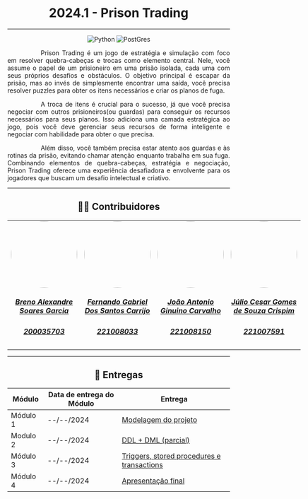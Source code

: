 <center>

# 2024.1 - Prison Trading
</center>

---

<center>

![Python](https://img.shields.io/badge/Python-3776AB?style=for-the-badge&logo=python&logoColor=white)
![PostGres](https://img.shields.io/badge/PostgreSQL-316192?style=for-the-badge&logo=postgresql&logoColor=white)

</center>

<p style="text-indent: 2cm; text-align: justify;">
Prison Trading  é um jogo de estratégia e simulação com foco em resolver quebra-cabeças e trocas como elemento central. Nele, você assume o papel de um prisioneiro em uma prisão isolada, cada uma com seus próprios desafios e obstáculos. O objetivo principal é escapar da prisão, mas ao invés de simplesmente encontrar uma saída, você precisa resolver puzzles  para obter os itens necessários e criar os planos de fuga.
</p>


<p style="text-indent: 2cm; text-align: justify;">
A troca de itens é crucial para o sucesso, já que você precisa negociar com outros prisioneiros(ou guardas) para conseguir os recursos necessários para seus planos. Isso adiciona uma camada estratégica ao jogo, pois você deve gerenciar seus recursos de forma inteligente e negociar com habilidade para obter o que precisa.
</p>

<p style="text-indent: 2cm; text-align: justify;">
Além disso, você também precisa estar atento aos guardas e às rotinas da prisão, evitando chamar atenção enquanto trabalha em sua fuga. Combinando elementos de quebra-cabeças, estratégia e negociação, Prison Trading  oferece uma experiência desafiadora e envolvente para os jogadores que buscam um desafio intelectual e criativo.
</p>

---

<center>

## 👨‍🎓 Contribuidores

</center>


<table style="margin: 0 auto; width: fit-content;">
    <tr>
        <td align="center">
            <a href="https://github.com/brenoalexandre0">
                <img style="border-radius: 50%;" src="https://github.com/brenoalexandre0.png" width="150px;"/>
                <h5 class="text-center"> Breno Alexandre Soares Garcia  </h5>
                <h5 class="text-center"> 200035703 </h5>
            </a>
        </td>
        <td align="center">
            <a href="https://github.com/show-dawn">
                <img style="border-radius: 50%;" src="https://github.com/show-dawn.png" width="150px;"/>
                <h5 class="text-center">Fernando Gabriel Dos Santos Carrijo <br> </h5>
                <h5 class="text-center"> 221008033 </h5>
            </a>
        </td>
       <td align="center">
            <a href="https://github.com/joaoseisei">
                <img style="border-radius: 50%;" src="https://github.com/joaoseisei.png" width="150px;"/>
                <h5 class="text-center"> João Antonio Ginuino Carvalho <br></h5>
                <h5 class="text-center"> 221008150 </h5>
            </a>
        </td>
      <td align="center">
            <a href="https://github.com/Julio1099">
                <img style="border-radius: 50%;" src="https://github.com/Julio1099.png" width="150px;"/>
                <h5 class="text-center"> Júlio Cesar Gomes de Souza Crispim <br> </h5>
                <h5 class="text-center"> 221007591 </h5>
            </a>
        </td>
</table>

---

<center>

## 📅 Entregas

</center>

<div style="margin: 0 auto; width: fit-content;">

| Módulo   | Data de entrega do Módulo | Entrega                                                                                     |
| -------- |---------------------------|---------------------------------------------------------------------------------------------|
| Módulo 1 | --/--/2024                | [Modelagem do projeto](https://sbd1.github.io/2024.1-Prison-Trading/#/Modulo-1/Modulo1)                    |
| Modulo 2 | --/--/2024                | [DDL + DML (parcial)](https://github.com/SBD1/2024.1-Prison-Trading)                        |
| Módulo 3 | --/--/2024                | [Triggers, stored procedures e transactions](https://github.com/SBD1/2024.1-Prison-Trading) |
| Módulo 4 | --/--/2024                | [Apresentação final](https://github.com/SBD1/2024.1-Prison-Trading)                         |

</div>